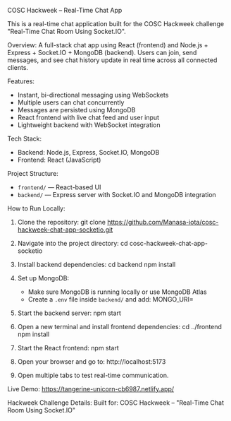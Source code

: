 COSC Hackweek – Real-Time Chat App

This is a real-time chat application built for the COSC Hackweek challenge "Real-Time Chat Room Using Socket.IO".

Overview:
A full-stack chat app using React (frontend) and Node.js + Express + Socket.IO + MongoDB (backend). Users can join, send messages, and see chat history update in real time across all connected clients.

Features:
- Instant, bi-directional messaging using WebSockets
- Multiple users can chat concurrently
- Messages are persisted using MongoDB
- React frontend with live chat feed and user input
- Lightweight backend with WebSocket integration

Tech Stack:
- Backend: Node.js, Express, Socket.IO, MongoDB
- Frontend: React (JavaScript)

Project Structure:
- `frontend/` — React-based UI
- `backend/` — Express server with Socket.IO and MongoDB integration

How to Run Locally:

1. Clone the repository:
   git clone https://github.com/Manasa-iota/cosc-hackweek-chat-app-socketio.git

2. Navigate into the project directory:
   cd cosc-hackweek-chat-app-socketio

3. Install backend dependencies:
   cd backend
   npm install

4. Set up MongoDB:
   - Make sure MongoDB is running locally or use MongoDB Atlas
   - Create a `.env` file inside `backend/` and add:
     MONGO_URI=<your-mongo-uri>

5. Start the backend server:
   npm start

6. Open a new terminal and install frontend dependencies:
   cd ../frontend
   npm install

7. Start the React frontend:
   npm start

8. Open your browser and go to:
   http://localhost:5173

9. Open multiple tabs to test real-time communication.

Live Demo:
https://tangerine-unicorn-cb6987.netlify.app/

Hackweek Challenge Details:
Built for: COSC Hackweek – "Real-Time Chat Room Using Socket.IO" 
